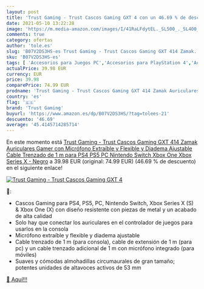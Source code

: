 ```yaml
---
layout: post
title: 'Trust Gaming - Trust Cascos Gaming GXT 4 con un 46.69 % de descuento'
date: 2021-05-10 13:22:28
image: 'https://m.media-amazon.com/images/I/41RaLFdytEL._SL500_._SL400_.jpg'
comments: true
category: ofertas
author: 'tole.es'
slug: 'B07V2DS3HS-es Trust Gaming - Trust Cascos Gaming GXT 414 Zamak...'
sku: 'B07V2DS3HS-es'
tags: [ 'Accesorios para Juegos PC','Accesorios para PlayStation 4','Accesorios para PlayStation 5','Auriculares para PlayStation 5','Auriculares para equipo de audio','Auriculares y accesorios','Electrónica','Hardware y juegos para PlayStation 4','Hardware y juegos para PlayStation 5','Juegos y Accesorios para PC','Videojuegos','nintendo','ps4','ps5','trust gaming','xbox', ]
actualPrice: 39.98 EUR
currency: EUR
price: 39.98
comparePrice: 74.99 EUR
prodname: 'Trust Gaming - Trust Cascos Gaming GXT 414 Zamak Auriculares Gamer con Micrófono Extraíble y Flexible y Diadema Ajustable  Cable Trenzado de 1 m  para PS4  PS5  PC  Nintendo Switch  Xbox One  Xbox Series X - Negro'
country: 'es'
flag: '🇪🇸'
brand: 'Trust Gaming'
buyurl: 'https://www.amazon.es/dp/B07V2DS3HS/?tag=tolees-21'
descuento: '46.69'
average: '45.4145714285714'
---
```


En este momento está [Trust Gaming - Trust Cascos Gaming GXT 414 Zamak Auriculares Gamer con Micrófono Extraíble y Flexible y Diadema Ajustable  Cable Trenzado de 1 m  para PS4  PS5  PC  Nintendo Switch  Xbox One  Xbox Series X - Negro](https://www.amazon.es/dp/B07V2DS3HS/?tag=tolees-21) a 39.98 EUR (original: 74.99 EUR) (46.69 %  de descuento) en el siguiente enlace!

[![Trust Gaming - Trust Cascos Gaming GXT 4](https://m.media-amazon.com/images/I/41RaLFdytEL._SL500_._SL400_.jpg)](https://www.amazon.es/dp/B07V2DS3HS/?tag=tolees-21)

🔎:

- Cascos Gaming para PS4, PS5, PC, Nintendo Switch, Xbox Series X (S) & Xbox One (X) con diseño resistente con piezas de metal y un acabado de alta calidad
- Solo hay que conectar los auriculares en el controlador de juegos para usarlos en la consola
- Micrófono extraíble y flexible y diadema ajustable
- Cable trenzado de 1 m (para consola), cable de extensión de 1 m (para pc) y un cable trenzado adicional de 1 m con micrófono integrado (para móviles)
- Suaves y cómodas almohadillas circumaurales de gran tamaño; potentes unidades de altavoces activos de 53 mm

[🛒 Aquí!!!](https://www.amazon.es/dp/B07V2DS3HS/?tag=tolees-21)
